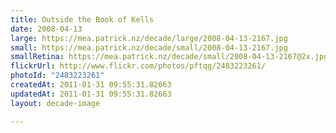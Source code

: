 ```yaml
---
title: Outside the Book of Kells
date: 2008-04-13
large: https://mea.patrick.nz/decade/large/2008-04-13-2167.jpg
small: https://mea.patrick.nz/decade/small/2008-04-13-2167.jpg
smallRetina: https://mea.patrick.nz/decade/small/2008-04-13-2167@2x.jpg
flickrUrl: http://www.flickr.com/photos/pftqg/2483223261/
photoId: "2483223261"
createdAt: 2011-01-31 09:55:31.82663
updatedAt: 2011-01-31 09:55:31.82663
layout: decade-image

---
```



